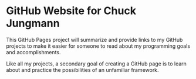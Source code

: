# GitHub Website for Chuck Jungmann

This GitHub Pages project will summarize and provide links to my GitHub
projects to make it easier for someone to read about my programming goals
and accomplishments.

Like all my projects, a secondary goal of creating a GitHub page is to learn
about and practice the possibilities of an unfamiliar framework.